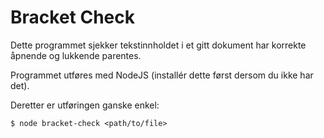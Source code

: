# Bracket Check

Dette programmet sjekker tekstinnholdet i et gitt dokument har korrekte åpnende og lukkende parentes.

Programmet utføres med NodeJS (installér dette først dersom du ikke har det).

Deretter er utføringen ganske enkel:

```
$ node bracket-check <path/to/file>
```
